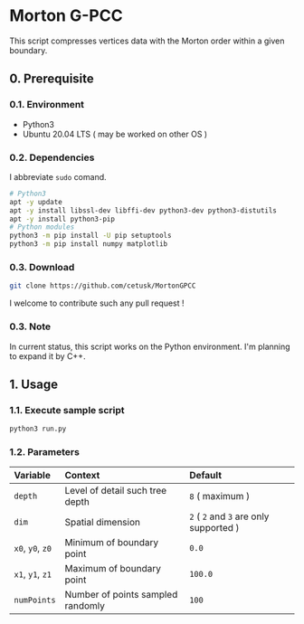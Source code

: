 # Morton G-PCC
This script compresses vertices data with the Morton order within a given boundary.

## 0. Prerequisite
### 0.1. Environment
- Python3
- Ubuntu 20.04 LTS ( may be worked on other OS )

### 0.2. Dependencies

I abbreviate `sudo` comand.

```Bash
# Python3
apt -y update
apt -y install libssl-dev libffi-dev python3-dev python3-distutils
apt -y install python3-pip
# Python modules
python3 -m pip install -U pip setuptools
python3 -m pip install numpy matplotlib
```

### 0.3. Download
```Bash
git clone https://github.com/cetusk/MortonGPCC
```

I welcome to contribute such any pull request !

### 0.3. Note
In current status, this script works on the Python environment. I'm planning to expand it by C++.


## 1. Usage

### 1.1. Execute sample script

```Bash
python3 run.py
```

### 1.2. Parameters

|Variable|Context|Default|
|:--|:--|:--|
|`depth`|Level of detail such tree depth|`8` ( maximum )|
|`dim`|Spatial dimension|`2` ( `2` and `3` are only supported )|
|`x0`, `y0`, `z0`|Minimum of boundary point|`0.0`|
|`x1`, `y1`, `z1`|Maximum of boundary point|`100.0`|
|`numPoints`|Number of points sampled randomly|`100`|
